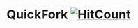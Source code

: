 # QuickFork [![HitCount](http://hits.dwyl.io/uta-org/QuickFork.svg)](http://hits.dwyl.io/uta-org/QuickFork)
